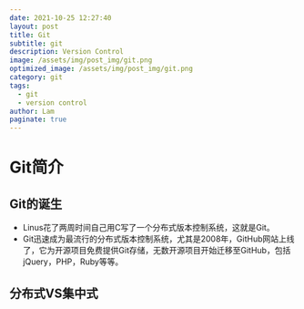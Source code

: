 ```yaml
---
date: 2021-10-25 12:27:40
layout: post
title: Git
subtitle: git
description: Version Control
image: /assets/img/post_img/git.png
optimized_image: /assets/img/post_img/git.png
category: git
tags:
  - git
  - version control
author: Lam
paginate: true
---
```


# Git简介

## Git的诞生
- Linus花了两周时间自己用C写了一个分布式版本控制系统，这就是Git。
- Git迅速成为最流行的分布式版本控制系统，尤其是2008年，GitHub网站上线了，它为开源项目免费提供Git存储，无数开源项目开始迁移至GitHub，包括jQuery，PHP，Ruby等等。 

## 分布式VS集中式

